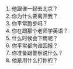 1. 他跟谁一起去北京？
2. 你为什么要离开我？
3. 你平常跑步吗？
4. 你在跟那个老师学英语？
5. 什么时候会下雨呢？
6. 你平常都向谁回报？
7. 你准备跟警察说什么？
8. 他是用什么打你的？